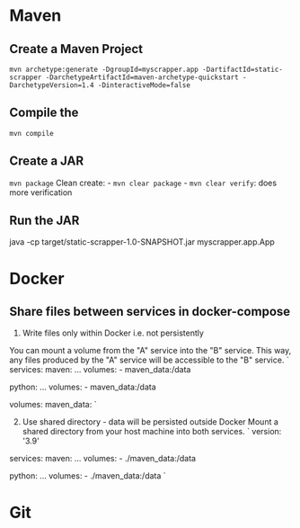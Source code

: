 # Maven
## Create a Maven Project
`mvn archetype:generate -DgroupId=myscrapper.app -DartifactId=static-scrapper -DarchetypeArtifactId=maven-archetype-quickstart -DarchetypeVersion=1.4 -DinteractiveMode=false`

## Compile the 
`mvn compile`

## Create a JAR
`mvn package`
Clean create:
    - `mvn clear package`
    - `mvn clear verify`: does more verification

## Run the JAR
java -cp target/static-scrapper-1.0-SNAPSHOT.jar myscrapper.app.App


# Docker
## Share files between services in docker-compose
1) Write files only within Docker i.e. not persistently

You can mount a volume from the "A" service into the "B" service. This way, any files produced by the "A" service will be accessible to the "B" service.
`
services:
  maven:
    ...
    volumes:
      - maven_data:/data

  python:
    ...
    volumes:
      - maven_data:/data

volumes:
  maven_data:
`

2) Use shared directory - data will be persisted outside Docker
Mount a shared directory from your host machine into both services.
`
version: '3.9'

services:
  maven:
    ...
    volumes:
      - ./maven_data:/data

  python:
    ...
    volumes:
      - ./maven_data:/data
`

# Git
